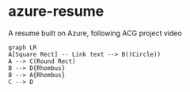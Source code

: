 # azure-resume
A resume built on Azure, following ACG project video

```mermaid
graph LR
A[Square Rect] -- Link text --> B((Circle))
A --> C(Round Rect)
B --> D{Rhombus}
B --> A{Rhombus}
C --> D
